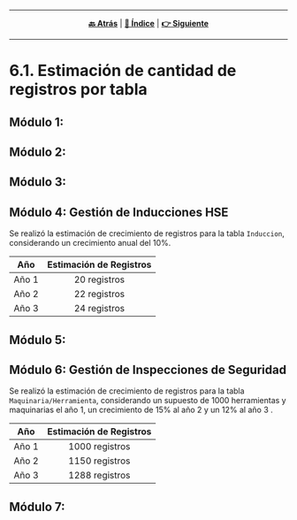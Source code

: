 <hr>
<div align="center">
 
[**🔙 Atrás**](../6.md) | [**📜 Índice**](../../README.md) | [**👉 Siguiente**](../6.2/6.2.md)

</div>
<hr>

# 6.1. Estimación de cantidad de registros por tabla

## Módulo 1:
## Módulo 2:
## Módulo 3:
## Módulo 4: Gestión de Inducciones HSE
Se realizó la estimación de crecimiento de registros para la tabla `Induccion`, considerando un crecimiento anual del 10%.

| Año  | Estimación de Registros |
|:----:|:------------------------:|
| Año 1 | 20 registros |
| Año 2 | 22 registros |
| Año 3 | 24 registros |

## Módulo 5:
## Módulo 6: Gestión de Inspecciones de Seguridad
Se realizó la estimación de crecimiento de registros para la tabla `Maquinaria/Herramienta`, considerando un supuesto de 1000 herramientas y maquinarias el año 1, un crecimiento de 15% al año 2 y un 12% al año 3 .

| Año  | Estimación de Registros |
|:----:|:------------------------:|
| Año 1 | 1000 registros |
| Año 2 | 1150 registros |
| Año 3 | 1288 registros |
## Módulo 7:
